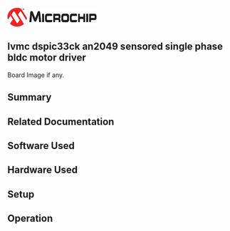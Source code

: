 ![image](images/microchip.jpg) 

## lvmc dspic33ck an2049 sensored single phase bldc motor driver

Board Image if any.

## Summary


## Related Documentation


## Software Used 


## Hardware Used


## Setup


## Operation



